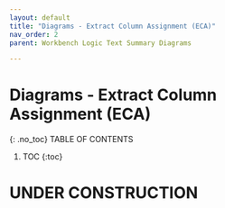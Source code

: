 ```yaml
---
layout: default
title: "Diagrams - Extract Column Assignment (ECA)"
nav_order: 2
parent: Workbench Logic Text Summary Diagrams

---
```

# Diagrams - Extract Column Assignment (ECA)
{: .no_toc}
TABLE OF CONTENTS 
1. TOC
{:toc}  
 
# UNDER CONSTRUCTION


